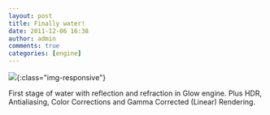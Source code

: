 ```yaml
---
layout: post
title: Finally water!
date: 2011-12-06 16:38
author: admin
comments: true
categories: [engine]
---
```

![](http://2.bp.blogspot.com/-CYDZRA-NvAk/Tt5B1BTZHDI/AAAAAAAABV8/PwesdcjGws0/s1600/glow_reflection.jpg){:class="img-responsive"}


First stage of water with reflection and refraction in Glow engine. Plus HDR, Antialiasing, Color Corrections and Gamma Corrected (Linear) Rendering.
